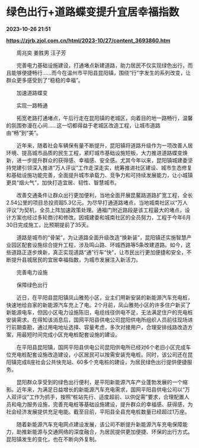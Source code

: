 # 绿色出行+道路蝶变提升宜居幸福指数

**2023-10-26 21:51**

**https://zjrb.zjol.com.cn/html/2023-10/27/content_3693860.htm**

　　周兆奕 姜胜男 汪子芳

　　完善电力基础设施建设，打通堵点新建道路，助力居民不仅实现绿色出行，而且能够便捷畅行……而今在温州市平阳县昆阳镇，围绕“行”字发生的系列改变，让群众更多感受到了“稳稳的幸福”。

　　加速道路蝶变

　　实现一路畅通

　　拓宽老路打通堵点，午后行走在昆阳镇的老城区，向着目的地一路畅行，温馨的氛围弥漫在心间……这一切都得益于老城区改造工程，让城市道路由“畅”到“美”。

　　近年来，随着社会车辆保有量不断提升，昆阳镇将道路升级作为一项改善人居环境、提高城市品质的民生工程，紧盯城市基础设施短板，大力推进道路蝶变焕新，进一步提升群众的获得感、幸福感、安全感。尤其今年以来，昆阳镇城建委坚持党建引领深入推进“万人评议”工作走深走实，统筹推进社区建设、城市生态修复和基础设施功能完善，全面提升城市承载力、竞争力和可持续发展能力，让小城镇更具“烟火气”，加快打造宜居、韧性、智慧城市。

　　改善交通条件让群众出行更加便利，当地全面开展昆鳌路道路扩宽工程，全长2.54公里的项目总投资超5.3亿元。为尽早打通道路堵点，当地城南社区以“万人评议”为契机，全员上阵加速政策处理。通福门附近路段是该工程最大的堵点，设计方案也经过多轮商讨和修改。因城建委和城南社区的全员努力，工程于今年6月30日完成施工，比预期提前了35天。

　　道路是城市的“骨架”，为让道路全面升级改造“换新装”，昆阳镇还实施智慧产业园区配套设施综合提升工程，涉及鸣山路、环城西路等5条改建道路。如今，这些道路正逐步焕新，真正实现道路“通”行车“快”，让市民出行更加便捷和安全，不断提升县城居民的宜居幸福指数，为城市发展注入新活力。

　　完善电力设施

　　保障绿色出行

　　近日，在平阳县昆阳镇凤山雅苑小区，业主们用新安装的新能源汽车充电桩，快速地给自家的新能源汽车充上了电。2个月前，凤山雅苑小区的许多住户新买了新能源电车，但因小区电力设施陈旧，电缆线径供电不足，无法满足住户的充电桩安装需求。在得知该消息后，国网平阳县供电公司昆阳供电所组织人员前往现场进行前期查勘，通过用电地址选择、容量考虑，多次对接用户，合理安排线路改造方案，用最短时间完成小区充电桩配套设施的建设。

　　在平阳县昆阳镇，国网平阳县供电公司昆阳供电所已经对6个老旧小区完成车位充电桩配套设施改造建设，小区居民可以按需安装充电桩。同时，该公司还在昆阳镇完成8座社会公共快充站、60多个充电桩的建设，为居民绿色出行提供便捷服务。

　　昆阳群众享受到的绿色出行便利，是平阳新能源汽车产业蓬勃发展的一个缩影。近年来，为满足日益增长的新能源汽车充电需求，国网平阳县供电公司以“万人双评议”工作为抓手，按照“桩站先行、适度超前、以供促需”要求，合理配置人员和电力服务设施，完善充电桩等基础设施建设，提升群众的幸福感、获得感，为社会经济发展提供充足电能。截至目前，平阳县全县充电桩数量已经超过1万座。

　　随着新能源汽车充电网点建设发展，该公司不断提升新能源汽车充电保障能力，助推新能源与交通网络的深度融合，为居民提供更加便捷、环保的出行方式。昆阳镇发生的变化，也在不断向外复制。